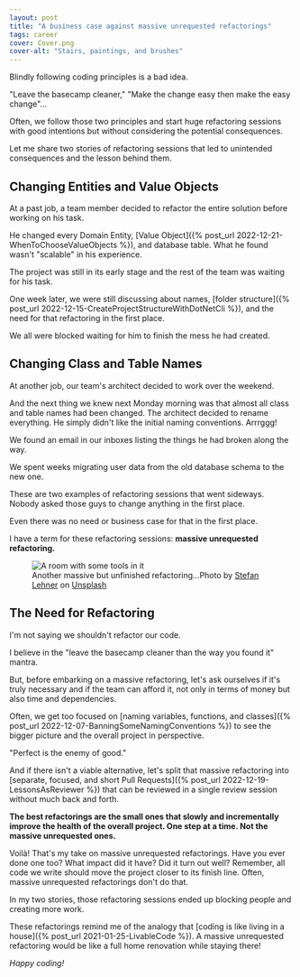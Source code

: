 ```yaml
---
layout: post
title: "A business case against massive unrequested refactorings"
tags: career
cover: Cover.png
cover-alt: "Stairs, paintings, and brushes" 
---
```


Blindly following coding principles is a bad idea.

"Leave the basecamp cleaner," "Make the change easy then make the easy change"...

Often, we follow those two principles and start huge refactoring sessions with good intentions but without considering the potential consequences.

Let me share two stories of refactoring sessions that led to unintended consequences and the lesson behind them.

## Changing Entities and Value Objects

At a past job, a team member decided to refactor the entire solution before working on his task.

He changed every Domain Entity, [Value Object]({% post_url 2022-12-21-WhenToChooseValueObjects %}), and database table. What he found wasn't "scalable" in his experience.

The project was still in its early stage and the rest of the team was waiting for his task.

One week later, we were still discussing about names, [folder structure]({% post_url 2022-12-15-CreateProjectStructureWithDotNetCli %}), and the need for that refactoring in the first place.

We all were blocked waiting for him to finish the mess he had created.

## Changing Class and Table Names

At another job, our team's architect decided to work over the weekend.

And the next thing we knew next Monday morning was that almost all class and table names had been changed. The architect decided to rename everything. He simply didn't like the initial naming conventions. Arrrggg!

We found an email in our inboxes listing the things he had broken along the way.

We spent weeks migrating user data from the old database schema to the new one.

These are two examples of refactoring sessions that went sideways. Nobody asked those guys to change anything in the first place.

Even there was no need or business case for that in the first place.

I have a term for these refactoring sessions: **massive unrequested refactoring.**

<figure>
<img src="https://images.unsplash.com/photo-1634586648651-f1fb9ec10d90?crop=entropy&cs=tinysrgb&fit=crop&fm=jpg&h=400&ixid=MnwxfDB8MXxyYW5kb218MHx8fHx8fHx8MTY4NDg3OTg0NA&ixlib=rb-4.0.3&q=80&utm_campaign=api-credit&utm_medium=referral&utm_source=unsplash_source&w=600" alt="A room with some tools in it" />

<figcaption>Another massive but unfinished refactoring...Photo by <a href="https://unsplash.com/@st_lehner?utm_source=unsplash&utm_medium=referral&utm_content=creditCopyText">Stefan Lehner</a> on <a href="https://unsplash.com/photos/biRt6RXejuk?utm_source=unsplash&utm_medium=referral&utm_content=creditCopyText">Unsplash</a></figcaption>
</figure>

## The Need for Refactoring

I'm not saying we shouldn't refactor our code.

I believe in the "leave the basecamp cleaner than the way you found it" mantra.

But, before embarking on a massive refactoring, let's ask ourselves if it's truly necessary and if the team can afford it, not only in terms of money but also time and dependencies.

Often, we get too focused on [naming variables, functions, and classes]({% post_url 2022-12-07-BanningSomeNamingConventions %}) to see the bigger picture and the overall project in perspective.

"Perfect is the enemy of good."

And if there isn't a viable alternative, let's split that massive refactoring into [separate, focused, and short Pull Requests]({% post_url 2022-12-19-LessonsAsReviewer %}) that can be reviewed in a single review session without much back and forth.

**The best refactorings are the small ones that slowly and incrementally improve the health of the overall project. One step at a time. Not the massive unrequested ones.**

Voilà! That's my take on massive unrequested refactorings. Have you ever done one too? What impact did it have? Did it turn out well? Remember, all code we write should move the project closer to its finish line. Often, massive unrequested refactorings don't do that.

In my two stories, those refactoring sessions ended up blocking people and creating more work.

These refactorings remind me of the analogy that [coding is like living in a house]({% post_url 2021-01-25-LivableCode %}). A massive unrequested refactoring would be like a full home renovation while staying there!

_Happy coding!_